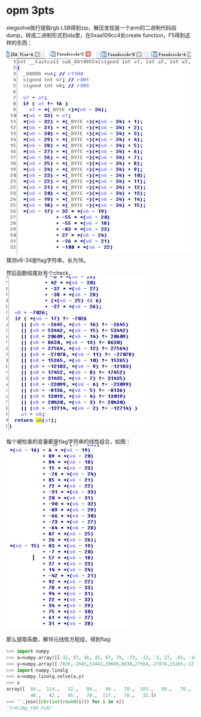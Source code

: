 # opm 3pts
stegsolve按行提取rgb LSB得到zip，解压发现是一个arm的二进制代码段dump，转成二进制形式扔ida里，在0xaa109cc4处create function，F5得到这样的东西：

![create_function](opm_function.png)
猜测v6-34是flag字符串，长为16。

然后函数结尾处有个check，
![equation](opm_equation.png)

每个被检查的变量都是flag字符串的线性组合，如图：
![coeff](opm_coeff.png)

那么提取系数，解16元线性方程组，得到flag:
```python
>>> import numpy
>>> a=numpy.array([[-32, 97, 46, 45, 67, 79, -73, -13, -5, 27, -83, -100, -26, -55, 32, -55], [-31, -90, 20, -66, -89, -64, -73, 26, 87, -76, 15, 72, 85, 89, 6, 84], [78, 22, 94, 75, 34, 31, 61, -16, 100, 14, 27, 92, -42, -7, 83, 57], [43, 44, 75, -59, -17, 82, -1, -44, 47, -68, 76, 72, 48, -89, 96, -27], [44, -60, 87, -64, 57, -18, -60, 9, -81, -33, 24, 84, 62, 89, 42, -97], [30, 68, 23, 91, 46, 32, -62, 42, -5, 54, -57, 59, 48, -97, 89, 79], [-29, -14, 14, -89, -60, 11, 49, -79, 75, -86, -99, -57, -10, 9, 62, -97], [58, 58, 17, 91, -98, -75, -5, -60, -26, 83, -81, 80, 97, 6, 31, -69], [-21, -11, 62, -77, 84, -86, 49, -66, -1, 26, -4, -27, -43, -1, 19, 73], [83, 43, 77, 96, 83, -20, 26, -7, -89, -60, -23, 68, -51, -75, 42, 35], [74, 58, 73, -86, -100, 71, 12, 66, 69, 50, 48, 58, -52, 14, 45, -91], [-60, -61, 26, -31, 20, -59, -53, 72, 68, -90, -41, -74, 48, -27, 30, 8], [-26, 19, 31, -16, -95, 33, 64, -83, 10, 98, -35, -76, 7, -12, 25, -34], [-89, 61, -40, -67, 20, 42, 27, -37, 38, -16, 71, 16, 75, 4, 51, -6], [32, 57, -92, -47, 40, -54, -21, -25, -14, 91, 64, 39, 7, 38, 96, 82], [-56, -6, 55, 42, -6, -38, -37, -27, 64, 16, -54, -53, -96, -31, 84, 100]])
>>> y=numpy.array([-7026,-2645,53442,20609,8630,27564,-27078,15265,-12183,17452,31435,-23099,-8136,13019,20430,-12714])
>>> import numpy.linalg
>>> x=numpy.linalg.solve(a,y)
>>> x
array([  84.,  114.,   52.,   99.,   49.,   78.,  103.,   95.,   70.,
         48.,   82.,   95.,   70.,  117.,   78.,   33.])
>>> ''.join([chr(int(round(i))) for i in x])
'Tr4c1Ng_F0R_FuN!'
```
